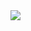 
<img src="https://github.com/akshaybahadur21/Leetcode/blob/master/System%20Design%20Notes/images/sd.jpg">
